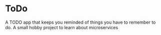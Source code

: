 # ToDo
A TODO app that keeps you reminded of things you have to remember to do. A small hobby project to learn about microservices 
